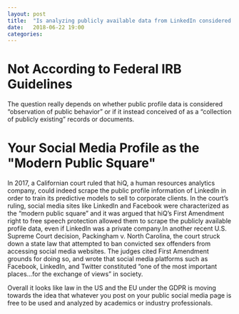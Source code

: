 ```yaml
---
layout: post
title:  "Is analyzing publicly available data from LinkedIn considered human subjects research?"
date:   2018-06-22 19:00
categories: 
---
```

<h1>Not According to Federal IRB Guidelines</h1>
The question really depends on whether public profile data is considered “observation of public behavior” or if it instead conceived of as a “collection of publicly existing” records or documents. 

<h1>Your Social Media Profile as the "Modern Public Square"</h1>
In 2017, a Californian court ruled that hiQ, a human resources analytics company, could indeed scrape the public profile information of LinkedIn in order to train its predictive models to sell to corporate clients. In the court’s ruling, social media sites like LinkedIn and Facebook were characterized as the “modern public square” and it was argued that hiQ’s First Amendment right to free speech protection allowed them to scrape the publicly available profile data, even if LinkedIn was a private company.In another recent U.S. Supreme Court decision, Packingham v. North Carolina, the court struck down a state law that attempted to ban convicted sex offenders from accessing social media websites. The judges cited First Amendment grounds for doing so, and wrote that social media platforms such as Facebook, LinkedIn, and Twitter constituted “one of the most important places…for the exchange of views” in society.
<p>
Overall it looks like law in the US and the EU under the GDPR is moving towards the idea that whatever you post on your public social media page is free to be used and analyzed by academics or industry professionals. </p1.


